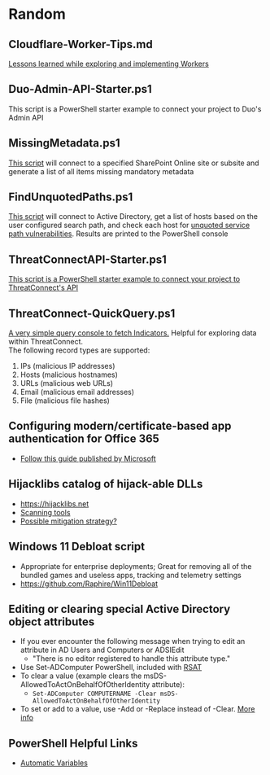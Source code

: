 # Random
## Cloudflare-Worker-Tips.md  
[Lessons learned while exploring and implementing Workers](https://github.com/Xorlent/Random/blob/main/Cloudflare-Worker-Tips.md)  
## Duo-Admin-API-Starter.ps1
This script is a PowerShell starter example to connect your project to Duo's Admin API  
## MissingMetadata.ps1  
[This script](https://github.com/Xorlent/Random/blob/main/MissingMetadata.md) will connect to a specified SharePoint Online site or subsite and generate a list of all items missing mandatory metadata  
## FindUnquotedPaths.ps1
[This script](https://github.com/Xorlent/Random/blob/main/FindUnquotedPaths.ps1) will connect to Active Directory, get a list of hosts based on the user configured search path, and check each host for [unquoted service path vulnerabilities](https://attack.mitre.org/techniques/T1574/009/). Results are printed to the PowerShell console  
## ThreatConnectAPI-Starter.ps1  
[This script is a PowerShell starter example to connect your project to ThreatConnect's API](https://github.com/Xorlent/Random/blob/main/ThreatConnectAPI-Starter.ps1)  
## ThreatConnect-QuickQuery.ps1  
[A very simple query console to fetch Indicators.](https://github.com/Xorlent/Random/blob/main/ThreatConnect-QuickQuery.ps1)  Helpful for exploring data within ThreatConnect.  
The following record types are supported:  
  1. IPs (malicious IP addresses)
  2. Hosts (malicious hostnames)
  3. URLs (malicious web URLs)
  4. Email (malicious email addresses)
  5. File (malicious file hashes)
## Configuring modern/certificate-based app authentication for Office 365  
  - [Follow this guide published by Microsoft](https://learn.microsoft.com/en-us/sharepoint/dev/solution-guidance/security-apponly-azuread)  
## Hijacklibs catalog of hijack-able DLLs  
  - https://hijacklibs.net
  - [Scanning tools](https://github.com/wietze/HijackLibs/wiki/)
  - [Possible mitigation strategy?](https://learn.microsoft.com/en-us/powershell/module/processmitigations/set-processmitigation?view=windowsserver2022-ps)
## Windows 11 Debloat script
  - Appropriate for enterprise deployments; Great for removing all of the bundled games and useless apps, tracking and telemetry settings  
  - https://github.com/Raphire/Win11Debloat
## Editing or clearing special Active Directory object attributes
  - If you ever encounter the following message when trying to edit an attribute in AD Users and Computers or ADSIEdit
    - "There is no editor registered to handle this attribute type."
  - Use Set-ADComputer PowerShell, included with [RSAT](https://learn.microsoft.com/en-US/troubleshoot/windows-server/system-management-components/remote-server-administration-tools)
  - To clear a value (example clears the msDS-AllowedToActOnBehalfOfOtherIdentity attribute):
    - ```Set-ADComputer COMPUTERNAME -Clear msDS-AllowedToActOnBehalfOfOtherIdentity```
  - To set or add to a value, use -Add or -Replace instead of -Clear.  [More info](https://learn.microsoft.com/en-us/powershell/module/activedirectory/set-adcomputer?view=windowsserver2022-ps)  
## PowerShell Helpful Links
  - [Automatic Variables](https://learn.microsoft.com/en-us/powershell/module/microsoft.powershell.core/about/about_automatic_variables?view=powershell-7.3)

